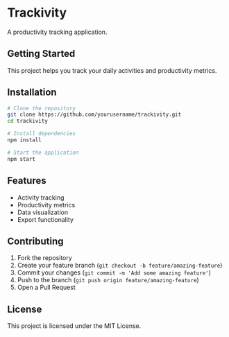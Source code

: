 # Trackivity

A productivity tracking application.

## Getting Started

This project helps you track your daily activities and productivity metrics.

## Installation

```bash
# Clone the repository
git clone https://github.com/yourusername/trackivity.git
cd trackivity

# Install dependencies
npm install

# Start the application
npm start
```

## Features

- Activity tracking
- Productivity metrics
- Data visualization
- Export functionality

## Contributing

1. Fork the repository
2. Create your feature branch (`git checkout -b feature/amazing-feature`)
3. Commit your changes (`git commit -m 'Add some amazing feature'`)
4. Push to the branch (`git push origin feature/amazing-feature`)
5. Open a Pull Request

## License

This project is licensed under the MIT License.